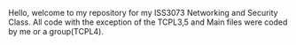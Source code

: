 Hello, welcome to my repository for my ISS3073 Networking and Security Class. All code with the exception of the TCPL3,5 and Main files were coded by me or a group(TCPL4).
